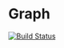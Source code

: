 # Graph
[![Build Status](https://travis-ci.com/gabrielpallotta/graph.svg?branch=master)](https://travis-ci.com/gabrielpallotta/graph)
